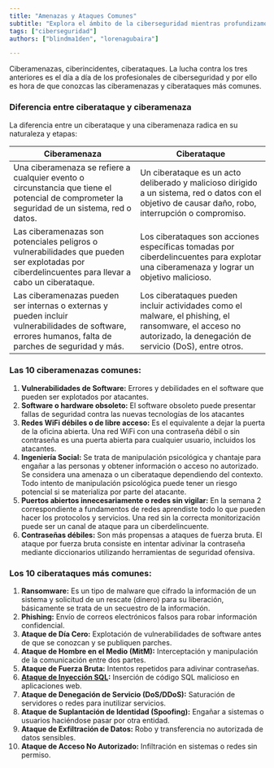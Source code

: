 ```yaml
---
title: "Amenazas y Ataques Comunes"
subtitle: "Explora el ámbito de la ciberseguridad mientras profundizamos en las diferencias entre las ciberamenazas y los ciberataques. Descubra las diez ciberamenazas más comunes y obtén información sobre los ciberataques más frecuentes."
tags: ["ciberseguridad"]
authors: ["blindma1den", "lorenagubaira"]

---
```



Ciberamenazas, ciberincidentes, ciberataques. La lucha contra los tres anteriores es el día a día de los profesionales de ciberseguridad y por ello es hora de que conozcas las ciberamenazas y ciberataques más comunes. 

### Diferencia entre ciberataque y ciberamenaza

La diferencia entre un ciberataque y una ciberamenaza radica en su naturaleza y etapas:

| Ciberamenaza | Ciberataque |
| --- | --- |
| Una ciberamenaza se refiere a cualquier evento o circunstancia que tiene el potencial de comprometer la seguridad de un sistema, red o datos. | Un ciberataque es un acto deliberado y malicioso dirigido a un sistema, red o datos con el objetivo de causar daño, robo, interrupción o compromiso. |
| Las ciberamenazas son potenciales peligros o vulnerabilidades que pueden ser explotadas por ciberdelincuentes para llevar a cabo un ciberataque. | Los ciberataques son acciones específicas tomadas por ciberdelincuentes para explotar una ciberamenaza y lograr un objetivo malicioso. |
| Las ciberamenazas pueden ser internas o externas y pueden incluir vulnerabilidades de software, errores humanos, falta de parches de seguridad y más. | Los ciberataques pueden incluir actividades como el malware, el phishing, el ransomware, el acceso no autorizado, la denegación de servicio (DoS), entre otros. |

### Las 10 ciberamenazas comunes:

1. **Vulnerabilidades de Software:** Errores y debilidades en el software que pueden ser explotados por atacantes.
2. **Software o hardware obsoleto:** El software obsoleto puede presentar fallas de seguridad contra las nuevas tecnologías de los atacantes
3. **Redes WiFi débiles o de libre acceso:** Es el equivalente a dejar la puerta de la oficina abierta. Una red WiFi con una contraseña débil o sin contraseña es una puerta abierta para cualquier usuario, incluidos los atacantes.
4.  **Ingeniería Social:** Se trata de manipulación psicológica y chantaje para engañar a las personas y obtener información o acceso no autorizado. Se considera una amenaza o un ciberataque dependiendo del contexto. Todo intento de manipulación psicológica puede tener un riesgo potencial si se materializa por parte del atacante.
5. **Puertos abiertos innecesariamente o redes sin vigilar:** En la semana 2 correspondiente a fundamentos de redes aprendiste todo lo que pueden hacer los protocolos y servicios. Una red sin la correcta monitorización puede ser un canal de ataque para un ciberdelincuente.
6. **Contraseñas débiles:** Son más propensas a ataques de fuerza bruta. El ataque por fuerza bruta consiste en intentar adivinar la contraseña mediante diccionarios utilizando herramientas de seguridad ofensiva. 

### Los 10 ciberataques más comunes:

1. **Ransomware:** Es un tipo de malware que cifrado la información de un sistema  y solicitud de un rescate (dinero) para su liberación, básicamente se trata de un secuestro de la información. 
2. **Phishing:** Envío de correos electrónicos falsos para robar información confidencial.
3. **Ataque de Día Cero:** Explotación de vulnerabilidades de software antes de que se conozcan y se publiquen parches.
4. **Ataque de Hombre en el Medio (MitM):** Interceptación y manipulación de la comunicación entre dos partes.
5. **Ataque de Fuerza Bruta:** Intentos repetidos para adivinar contraseñas.
6. **[Ataque de Inyección SQL](https://4geeks.com/es/lesson/entendiendo-la-inyeccion-sql-la-segunda-vulnerabilidad-mas-critica-segun-owasp):** Inserción de código SQL malicioso en aplicaciones web.
7. **Ataque de Denegación de Servicio (DoS/DDoS):** Saturación de servidores o redes para inutilizar servicios.
8. **Ataque de Suplantación de Identidad (Spoofing):** Engañar a sistemas o usuarios haciéndose pasar por otra entidad.
9. **Ataque de Exfiltración de Datos:** Robo y transferencia no autorizada de datos sensibles.
10. **Ataque de Acceso No Autorizado:** Infiltración en sistemas o redes sin permiso.

